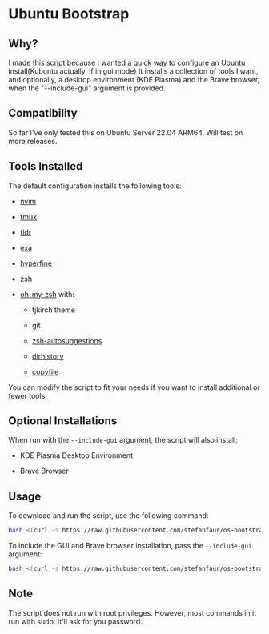 
# Ubuntu Bootstrap

## Why?

I made this script because I wanted a quick way to configure an Ubuntu install(Kubuntu actually, if in gui mode)  It installs a collection of tools I want, and optionally, a desktop environment (KDE Plasma) and the Brave browser, when the "--include-gui" argument is provided.

## Compatibility

So far I've only tested this on Ubuntu Server 22.04 ARM64. Will test on more releases.

## Tools Installed

The default configuration installs the following tools:

-   [nvim](https://neovim.io)
    
-   [tmux](https://github.com/tmux/tmux/wiki)
    
-   [tldr](https://tldr.sh)
    
-   [exa](https://github.com/ogham/exa)
    
-   [hyperfine](https://github.com/sharkdp/hyperfine)
    
-   zsh
    
-   [oh-my-zsh](https://github.com/ohmyzsh/ohmyzsh) with:
    
    -   tjkirch theme
        
    -   git
        
    -   [zsh-autosuggestions](https://github.com/zsh-users/zsh-autosuggestions)
        
    -   [dirhistory](https://github.com/ohmyzsh/ohmyzsh/tree/master/plugins/dirhistory)
        
    -   [copyfile](https://github.com/ohmyzsh/ohmyzsh/tree/master/plugins/copyfile)
        

You can modify the script to fit your needs if you want to install additional or fewer tools.

## Optional Installations

When run with the `--include-gui` argument, the script will also install:

-   KDE Plasma Desktop Environment
    
-   Brave Browser
    

## Usage

To download and run the script, use the following command:

```bash
bash <(curl -s https://raw.githubusercontent.com/stefanfaur/os-bootstrap/main/bootstrap.sh)
```

To include the GUI and Brave browser installation, pass the `--include-gui` argument:
```bash
bash <(curl -s https://raw.githubusercontent.com/stefanfaur/os-bootstrap/main/bootstrap.sh) --include-gui
```
## Note

The script does not run with root privileges. However, most commands in it run with sudo. It'll ask for you password.
